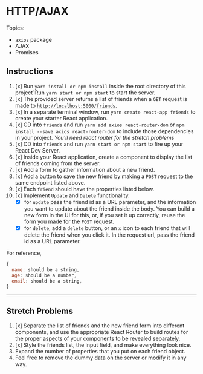 # HTTP/AJAX

Topics:

- `axios` package
- AJAX
- Promises

## Instructions

1.  [x] Run `yarn install or npm install` inside the root directory of this project1Run `yarn start or npm start` to start the server.
1.  [x] The provided server returns a list of friends when a `GET` request is made to [`http://localhost:5000/friends`](http://localhost:5000/friends).
1.  [x] In a separate terminal window, run `yarn create react-app friends` to create your starter React application.
1.  [x] CD into `friends` and run `yarn add axios react-router-dom` or `npm install --save axios react-router-dom` to include those dependencies in your project. _You'll need react router for the stretch problems_
1.  [x] CD into `friends` and run `yarn start or npm start` to fire up your React Dev Server.
1.  [x] Inside your React application, create a component to display the list of friends coming from the server.
1.  [x] Add a form to gather information about a new friend.
1.  [x] Add a button to save the new friend by making a `POST` request to the same endpoint listed above.
1.  [x] Each `friend` should have the properties listed below.
1.  [x] Implement `Update` and `Delete` functionality.
    - [x] for `update` pass the friend id as a URL parameter, and the information you want to update about the friend inside the body. You can build a new form in the UI for this, or, if you set it up correctly, reuse the form you made for the `POST` request.
    - [x] for `delete`, add a `delete` button, or an `x` icon to each friend that will delete the friend when you click it. In the request url, pass the friend id as a URL parameter.

For reference,

```js
{
  name: should be a string,
  age: should be a number,
  email: should be a string,
}
```

---

## Stretch Problems

1.  [x] Separate the list of friends and the new friend form into different components, and use the appropriate React Router to build routes for the proper aspects of your components to be revealed separately.
1.  [x] Style the friends list, the input field, and make everything look nice.
1.  Expand the number of properties that you put on each friend object.
1.  Feel free to remove the dummy data on the server or modify it in any way.
